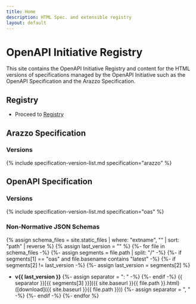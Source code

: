```yaml
---
title: Home
description: HTML Spec. and extensible registry
layout: default
---
```


# OpenAPI Initiative Registry

This site contains the OpenAPI Initiative Registry and content for the HTML versions of specifications managed by the OpenAPI Initiative such as the OpenAPI Specification and the Arazzo Specification.

## Registry

* Proceed to [Registry](./registry/index.html)

## Arazzo Specification

### Versions

{% include specification-version-list.md specification="arazzo" %}

## OpenAPI Specification

### Versions

{% include specification-version-list.md specification="oas" %}

### Non-Normative JSON Schemas

{% assign schema_files = site.static_files | where: "extname", "" | sort: "path" | reverse %}
{% assign last_version = "" %}
{%- for file in schema_files -%}
{%- assign segments = file.path | split: "/" -%}
{%- if segments[1] == "oas" and file.basename contains "latest" -%}
{%- if segments[2] != last_version -%}
{%- assign last_version = segments[2] %}
* **v{{ last_version }}**
{%- assign separator = ": " -%}
{%- endif -%}
{{ separator }}[{{ segments[3] }}]({{ site.baseurl }}{{ file.path }}.html) ([download]({{ site.baseurl }}{{ file.path }}))
{%- assign separator = ", " -%}
{%- endif -%}
{%- endfor %}
